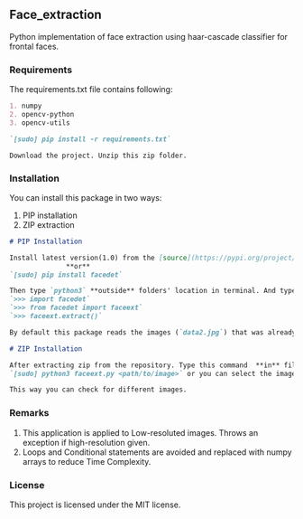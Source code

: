 ## Face_extraction

Python implementation of face extraction using haar-cascade classifier for frontal faces.

### Requirements
The requirements.txt file contains following:
```markdown
1. numpy
2. opencv-python
3. opencv-utils

`[sudo] pip install -r requirements.txt`
```

```
Download the project. Unzip this zip folder.
```

### Installation

You can install this package in two ways:
1. PIP installation
2. ZIP extraction

```markdown
# PIP Installation

Install latest version(1.0) from the [source](https://pypi.org/project/facedet/).
              **or**
`[sudo] pip install facedet`

Then type `python3` **outside** folders' location in terminal. And type these to get output.
`>>> import facedet`
`>>> from facedet import faceext`
`>>> faceext.extract()`

By default this package reads the images (`data2.jpg`) that was already given.

```
```markdown
# ZIP Installation

After extracting zip from the repository. Type this command  **in** file location.
`[sudo] python3 faceext.py <path/to/image>` or you can select the images from data folder.

This way you can check for different images.

```
### Remarks
1. This application is applied to Low-resoluted images. Throws an exception if high-resolution given.
2. Loops and Conditional statements are avoided and replaced with numpy arrays to reduce Time Complexity.

### License
This project is licensed under the MIT license.
